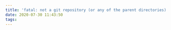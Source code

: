 ```yaml
---
title: 'fatal: not a git repository (or any of the parent directories): .git'
date: 2020-07-30 11:43:50
tags:
---
```

